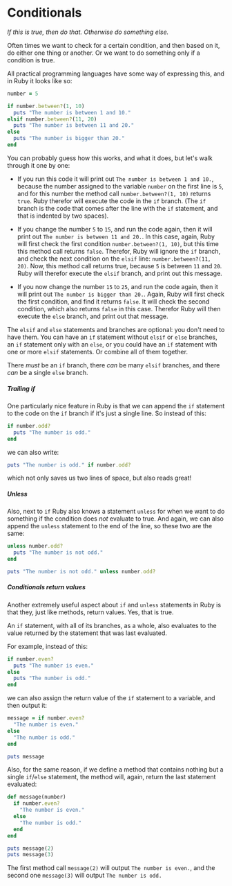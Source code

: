 # Conditionals

*If this is true, then do that. Otherwise do something else.*

Often times we want to check for a certain condition, and then based on it, do
either one thing or another. Or we want to do something only if a condition is
true.

All practical programming languages have some way of expressing this, and in
Ruby it looks like so:

```ruby
number = 5

if number.between?(1, 10)
  puts "The number is between 1 and 10."
elsif number.between?(11, 20)
  puts "The number is between 11 and 20."
else
  puts "The number is bigger than 20."
end
```

You can probably guess how this works, and what it does, but let's walk through
it one by one:

* If you run this code it will print out `The number is between 1 and 10.`, because
  the number assigned to the variable `number` on the first line is `5`, and for
  this number the method call `number.between?(1, 10)` returns `true`. Ruby therefor
  will execute the code in the `if` branch. (The `if` branch is the code that
  comes after the line with the `if` statement, and that is indented by two
  spaces).

* If you change the number `5` to `15`, and run the code again, then it will print
  out `The number is between 11 and 20.`. In this case, again, Ruby will first
  check the first condition `number.between?(1, 10)`, but this time this method
  call returns `false`. Therefor, Ruby will ignore the `if` branch, and check
  the next condition on the `elsif` line: `number.between?(11, 20)`. Now, this
  method call returns true, because `5` is between `11` and `20`. Ruby will
  therefor execute the `elsif` branch, and print out this message.

* If you now change the number `15` to `25`, and run the code again, then it will
  print out `The number is bigger than 20.`. Again, Ruby will first check the first
  condition, and find it returns `false`. It will check the second condition, which
  also returns `false` in this case. Therefor Ruby will then execute the `else`
  branch, and print out that message.

The `elsif` and `else` statements and branches are optional: you don't need to
have them. You can have an `if` statement without `elsif` or `else` branches,
an `if` statement only with an `else`, or you could have an `if` statement with
one or more `elsif` statements. Or combine all of them together.

There *must* be an `if` branch, there *can* be many `elsif` branches, and there
*can* be a single `else` branch.

##### Trailing if

One particularly nice feature in Ruby is that we can append the `if` statement
to the code on the `if` branch if it's just a single line. So instead of this:

```ruby
if number.odd?
  puts "The number is odd."
end
```

we can also write:

```ruby
puts "The number is odd." if number.odd?
```

which not only saves us two lines of space, but also reads great!

##### Unless

Also, next to `if` Ruby also knows a statement `unless` for when we want to do
something if the condition does *not* evaluate to true. And again, we can also
append the `unless` statement to the end of the line, so these two are the same:

```ruby
unless number.odd?
  puts "The number is not odd."
end

puts "The number is not odd." unless number.odd?
```

##### Conditionals return values

Another extremely useful aspect about `if` and `unless` statements in Ruby is
that they, just like methods, return values. Yes, that is true.

An `if` statement, with all of its branches, as a whole, also evaluates to the
value returned by the statement that was last evaluated.

For example, instead of this:

```ruby
if number.even?
  puts "The number is even."
else
  puts "The number is odd."
end
```

we can also assign the return value of the `if` statement to a variable, and
then output it:

```ruby
message = if number.even?
  "The number is even."
else
  "The number is odd."
end

puts message
```

Also, for the same reason, if we define a method that contains nothing but a
single `if`/`else` statement, the method will, again, return the last statement
evaluated:

```ruby
def message(number)
  if number.even?
    "The number is even."
  else
    "The number is odd."
  end
end

puts message(2)
puts message(3)
```

The first method call `message(2)` will output `The number is even.`, and the
second one `message(3)` will output `The number is odd.`
